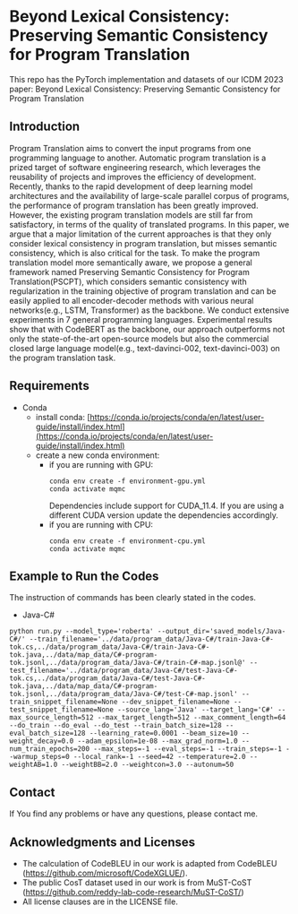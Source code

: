 # Beyond Lexical Consistency: Preserving Semantic Consistency for Program Translation

This repo has the PyTorch implementation and datasets of our ICDM 2023 paper: Beyond Lexical Consistency: Preserving Semantic Consistency for Program Translation

## Introduction
Program Translation aims to convert the input programs from one programming language to another. Automatic program translation is a prized target of software engineering research, which leverages the reusability of projects and improves the efficiency of development. Recently, thanks to the rapid development of deep learning model architectures and the availability of large-scale parallel corpus of programs, the performance of program translation has been greatly improved. However, the existing program translation models are still far from satisfactory, in terms of the quality of translated programs. In this paper, we argue that a major limitation of the current approaches is that they only consider lexical consistency in program translation, but misses semantic consistency, which is also critical for the task. To make the program translation model more semantically aware, we propose a general framework named Preserving Semantic Consistency for Program Translation(PSCPT), which considers semantic consistency with regularization in the training objective of program translation and can be easily applied to all encoder-decoder methods with various neural networks(e.g., LSTM, Transformer) as the backbone. We conduct extensive experiments in 7 general programming languages. Experimental results show that with CodeBERT as the backbone, our approach outperforms not only the state-of-the-art open-source models but also the commercial closed large language model(e.g., text-davinci-002, text-davinci-003) on the program translation task.


## Requirements
* Conda
  * install conda: [https://conda.io/projects/conda/en/latest/user-guide/install/index.html](https://conda.io/projects/conda/en/latest/user-guide/install/index.html)
  * create a new conda environment:
      * if you are running with GPU: 
        ```
        conda env create -f environment-gpu.yml
        conda activate mqmc
        ```
        Dependencies include support for CUDA_11.4. If you are using a different CUDA version update the dependencies accordingly.
      * if you are running with CPU:   
        ```
        conda env create -f environment-cpu.yml
        conda activate mqmc
        ```

## Example to Run the Codes 
The instruction of commands has been clearly stated in the codes.

* Java-C#
```
python run.py --model_type='roberta' --output_dir='saved_models/Java-C#/' --train_filename='../data/program_data/Java-C#/train-Java-C#-tok.cs,../data/program_data/Java-C#/train-Java-C#-tok.java,../data/map_data/C#-program-tok.jsonl,../data/program_data/Java-C#/train-C#-map.jsonl@' --test_filename='../data/program_data/Java-C#/test-Java-C#-tok.cs,../data/program_data/Java-C#/test-Java-C#-tok.java,../data/map_data/C#-program-tok.jsonl,../data/program_data/Java-C#/test-C#-map.jsonl' --train_snippet_filename=None --dev_snippet_filename=None --test_snippet_filename=None --source_lang='Java' --target_lang='C#' --max_source_length=512 --max_target_length=512 --max_comment_length=64 --do_train --do_eval --do_test --train_batch_size=128 --eval_batch_size=128 --learning_rate=0.0001 --beam_size=10 --weight_decay=0.0 --adam_epsilon=1e-08 --max_grad_norm=1.0 --num_train_epochs=200 --max_steps=-1 --eval_steps=-1 --train_steps=-1 --warmup_steps=0 --local_rank=-1 --seed=42 --temperature=2.0 --weightAB=1.0 --weightBB=2.0 --weightcon=3.0 --autonum=50
```

## Contact
If You find any problems or have any questions, please contact me.


## Acknowledgments and Licenses
* The calculation of CodeBLEU in our work is adapted from CodeBLEU (https://github.com/microsoft/CodeXGLUE/).
* The public CosT dataset used in our work is from MuST-CoST (https://github.com/reddy-lab-code-research/MuST-CoST/)
* All license clauses are in the LICENSE file.
